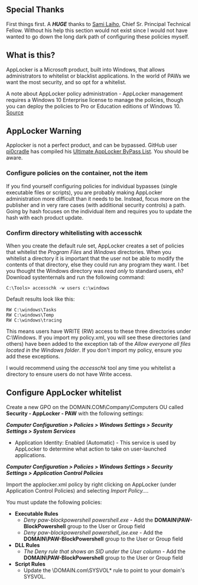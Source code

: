 ## Special Thanks
First things first.  A ***HUGE*** thanks to [Sami Laiho](http://blog.win-fu.com/), Chief Sr. Principal Technical Fellow.  Without his help this section would not exist since I would not have wanted to go down the long dark path of configuring these policies myself.  

## What is this?
AppLocker is a Microsoft product, built into Windows, that allows administrators to whitelist or blacklist applications.  In the world of PAWs we want the most security, and so opt for a whitelist.  

A note about AppLocker policy administration - AppLocker management requires a Windows 10 Enterprise license to manage the policies, though you can deploy the policies to Pro or Education editions of Windows 10. [Source](https://docs.microsoft.com/en-us/windows/device-security/applocker/requirements-to-use-applocker)

## AppLocker Warning
Applocker is not a perfect product, and can be bypassed.  GitHub user [pi0cradle](https://github.com/api0cradle/UltimateAppLockerByPassList/commits?author=api0cradle) has compiled his [Ultimate AppLocker ByPass List](https://github.com/api0cradle/UltimateAppLockerByPassList).  You should be aware.

### Configure policies on the container, not the item
If you find yourself configuring policies for individual bypasses (single executable files or scripts), you are probably making AppLocker administration more difficult than it needs to be. Instead, focus more on the publisher and in very rare cases (with additional security controls) a path.  Going by hash focuses on the individual item and requires you to update the hash with each product update.

### Confirm directory whitelisting with accesschk
When you create the default rule set, AppLocker creates a set of policies that whitelist the *Program Files* and *Windows* directories.  When you whitelist a directory it is important that the user not be able to modify the contents of that directory, else they could run any program they want.  I bet you thought the Windows directory was *read only* to standard users, eh?  Download systenternals and run the following command:

```
C:\Tools> accesschk -w users c:\windows
```
 Default results look like this:

```
RW C:\windows\Tasks
RW C:\windows\Temp
RW C:\windows\tracing
```

This means users have WRITE (RW) access to these three directories under C:\Windows.  If you import my policy.xml, you will see these directories (and others) have been added to the exception tab of the *Allow everyone all files located in the Windows folder*. If you don't import my policy, ensure you add these exceptions.

I would recommend using the *accesschk* tool any time you whitelist a directory to ensure users do not have Write access.

## Configure AppLocker whitelist

Create a new GPO on the DOMAIN.COM\Company\Computers OU called **Security - AppLocker - PAW** with the following settings:

***Computer Configuration > Policies > Windows Settings > Security Settings > System Services***
* Application Identity: Enabled (Automatic) - This service is used by AppLocker to determine what action to take on user-launched applications.

***Computer Configuration > Policies > Windows Settings > Security Settings > Application Control Policies***

Import the applocker.xml policy by right clicking on AppLocker (under Application Control Policies) and selecting *Import Policy...*.

You must update the following policies:
* **Executable Rules**
	* *Deny paw-blockpowershell powershell.exe* - Add the **DOMAIN\PAW-BlockPowershell** group to the User or Group field
	* *Deny paw-blockpowershell powershell_ise.exe* - Add the **DOMAIN\PAW-BlockPowershell** group to the User or Group field
* **DLL Rules**
	* *The Deny rule that shows an SID under the *User* column* - Add the **DOMAIN\PAW-BlockPowershell** group to the User or Group field
* **Script Rules**
	* Update the \\DOMAIN.com\SYSVOL\* rule to point to your domain's SYSVOL.